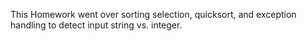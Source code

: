 This Homework went over sorting selection, quicksort, and exception handling to detect input string vs. integer.

